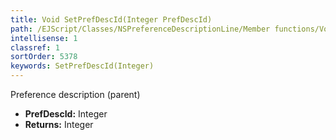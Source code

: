 ```yaml
---
title: Void SetPrefDescId(Integer PrefDescId)
path: /EJScript/Classes/NSPreferenceDescriptionLine/Member functions/Void SetPrefDescId(Integer p_0)
intellisense: 1
classref: 1
sortOrder: 5378
keywords: SetPrefDescId(Integer)
---
```



Preference description (parent)



* **PrefDescId:** Integer
* **Returns:** Integer


